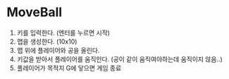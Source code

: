 # MoveBall

1. 키를 입력한다. (엔터를 누르면 시작) 
2. 맵을 생성한다. (10x10) 
3. 맵 위에 플레이어와 공을 올린다. 
4. 키값을 받아서 플레이어를 움직인다. 
(공이 같이 움직여야하는데 움직이지 않음..)
5. 플레이어가 목적지 G에 닿으면 게임 종료
